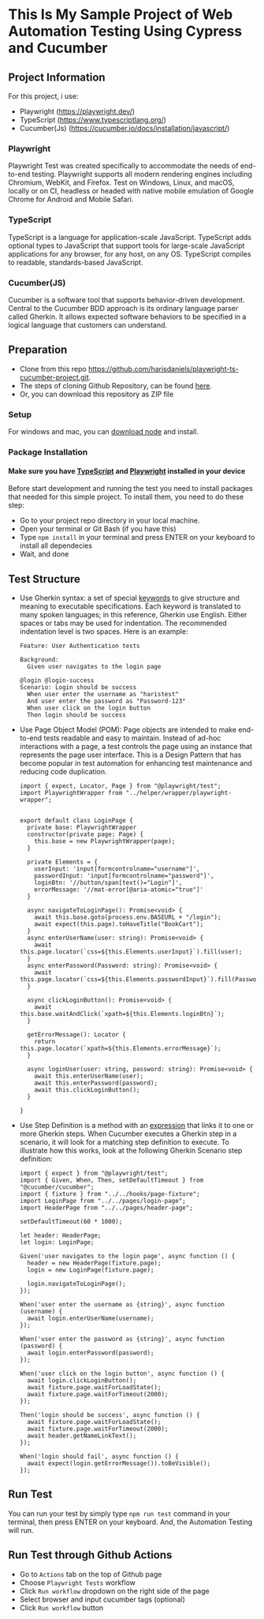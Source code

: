 # This Is My Sample Project of Web Automation Testing Using Cypress and Cucumber

## Project Information
For this project, i use:
- Playwright (https://playwright.dev/)
- TypeScript (https://www.typescriptlang.org/)
- Cucumber(Js) (https://cucumber.io/docs/installation/javascript/)

### Playwright
Playwright Test was created specifically to accommodate the needs of end-to-end testing. Playwright supports all modern rendering engines including Chromium, WebKit, and Firefox. Test on Windows, Linux, and macOS, locally or on CI, headless or headed with native mobile emulation of Google Chrome for Android and Mobile Safari. 

### TypeScript
TypeScript is a language for application-scale JavaScript. TypeScript adds optional types to JavaScript that support tools for large-scale JavaScript applications for any browser, for any host, on any OS. TypeScript compiles to readable, standards-based JavaScript.

### Cucumber(JS)
Cucumber is a software tool that supports behavior-driven development. Central to the Cucumber BDD approach is its ordinary language parser called Gherkin. It allows expected software behaviors to be specified in a logical language that customers can understand.

## Preparation
- Clone from this repo https://github.com/harisdaniels/playwright-ts-cucumber-project.git. 
- The steps of cloning Github Repository, can be found [here](https://docs.github.com/en/github/creating-cloning-and-archiving-repositories/cloning-a-repository-from-github/cloning-a-repository).
- Or, you can download this repository as ZIP file

### Setup
For windows and mac, you can [download node](https://nodejs.org/en/) and install.

### Package Installation
#### Make sure you have [TypeScript](https://github.com/microsoft/TypeScript) and [Playwright](https://playwright.dev/docs/intro) installed in your device
Before start development and running the test you need to install packages that needed for this simple project. To install them, you need to do these step:

- Go to your project repo directory in your local machine.
- Open your terminal or Git Bash (if you have this)
- Type `npm install` in your terminal and press ENTER on your keyboard to install all dependecies
- Wait, and done

## Test Structure
- Use Gherkin syntax: a set of special [keywords](https://cucumber.io/docs/gherkin/reference/#keywords) to give structure and meaning to executable specifications.
  Each keyword is translated to many spoken languages; in this reference, Gherkin use English.
  Either spaces or tabs may be used for indentation. The recommended indentation level is two spaces. Here is an example:
  
  ```
  Feature: User Authentication tests

  Background:
    Given user navigates to the login page

  @login @login-success
  Scenario: Login should be success
    When user enter the username as "haristest"
    And user enter the password as "Password-123"
    When user click on the login button
    Then login should be success
  ```

- Use Page Object Model (POM): Page objects are intended to make end-to-end tests readable and easy to maintain. Instead of ad-hoc interactions with a page, a test controls the page using an instance that represents the page user interface. This is a Design Pattern that has become popular in test automation for enhancing test maintenance and reducing code duplication.

  ```
  import { expect, Locator, Page } from "@playwright/test";
  import PlaywrightWrapper from "../helper/wrapper/playwright-wrapper";
  
  
  export default class LoginPage {
    private base: PlaywrightWrapper
    constructor(private page: Page) {
      this.base = new PlaywrightWrapper(page);
    }
  
    private Elements = {
      userInput: 'input[formcontrolname="username"]',
      passwordInput: 'input[formcontrolname="password"]',
      loginBtn: '//button/span[text()="Login"]',
      errorMessage: '//mat-error[@aria-atomic="true"]'
    }
  
    async navigateToLoginPage(): Promise<void> {
      await this.base.goto(process.env.BASEURL + "/login");
      await expect(this.page).toHaveTitle("BookCart");
    }
    async enterUserName(user: string): Promise<void> {
      await this.page.locator(`css=${this.Elements.userInput}`).fill(user);
    }
    async enterPassword(Password: string): Promise<void> {
      await this.page.locator(`css=${this.Elements.passwordInput}`).fill(Password);
    }
  
    async clickLoginButton(): Promise<void> {
      await this.base.waitAndClick(`xpath=${this.Elements.loginBtn}`);
    }
  
    getErrorMessage(): Locator {
      return this.page.locator(`xpath=${this.Elements.errorMessage}`);
    }
  
    async loginUser(user: string, password: string): Promise<void> {
      await this.enterUserName(user);
      await this.enterPassword(password);
      await this.clickLoginButton();
    }
  
  }
  ```


- Use Step Definition is a method with an [expression](https://cucumber.io/docs/cucumber/step-definitions/#expressions) that links it to one or more Gherkin steps. 
  When Cucumber executes a Gherkin step in a scenario, it will look for a matching step definition to execute.
  To illustrate how this works, look at the following Gherkin Scenario step definition:
  
  ```
  import { expect } from "@playwright/test";
  import { Given, When, Then, setDefaultTimeout } from "@cucumber/cucumber";
  import { fixture } from "../../hooks/page-fixture";
  import LoginPage from "../../pages/login-page";
  import HeaderPage from "../../pages/header-page"; 
  
  setDefaultTimeout(60 * 1000);
  
  let header: HeaderPage;
  let login: LoginPage;
  
  Given('user navigates to the login page', async function () {
    header = new HeaderPage(fixture.page);
    login = new LoginPage(fixture.page);
    
    login.navigateToLoginPage();
  });
  
  When('user enter the username as {string}', async function (username) {
    await login.enterUserName(username);
  });
  
  When('user enter the password as {string}', async function (password) {
    await login.enterPassword(password);
  });
  
  When('user click on the login button', async function () {
    await login.clickLoginButton();
    await fixture.page.waitForLoadState();
    await fixture.page.waitForTimeout(2000);
  });
  
  Then('login should be success', async function () {
    await fixture.page.waitForLoadState();
    await fixture.page.waitForTimeout(2000);
    await header.getNameLinkText();
  });
  
  When('login should fail', async function () {
    await expect(login.getErrorMessage()).toBeVisible();
  });
  ```

## Run Test
You can run your test by simply type `npm run test` command in your terminal, then press ENTER on your keyboard. And, the Automation Testing will run.

## Run Test through Github Actions
- Go to `Actions` tab on the top of Github page
- Choose `Playwright Tests` workflow
- Click `Run workflow` dropdown on the right side of the page
- Select browser and input cucumber tags (optional)
- Click `Run workflow` button
